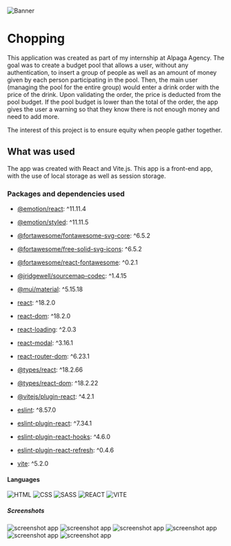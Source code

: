 ![Banner](/public/chopping_share.jpg)

# Chopping

This application was created as part of my internship at Alpaga Agency. The goal was to create a budget pool that allows a user, without any authentication, to insert a group of people as well as an amount of money given by each person participating in the pool. Then, the main user (managing the pool for the entire group) would enter a drink order with the price of the drink. Upon validating the order, the price is deducted from the pool budget. If the pool budget is lower than the total of the order, the app gives the user a warning so that they know there is not enough money and need to add more. 

The interest of this project is to ensure equity when people gather together.

## What was used

The app was created with React and Vite.js. This app is a front-end app, with the use of local storage as well as session storage. 

### Packages and dependencies used

- [@emotion/react](https://www.npmjs.com/package/@emotion/react): ^11.11.4
- [@emotion/styled](https://www.npmjs.com/package/@emotion/styled): ^11.11.5
- [@fortawesome/fontawesome-svg-core](https://www.npmjs.com/package/@fortawesome/fontawesome-svg-core): ^6.5.2
- [@fortawesome/free-solid-svg-icons](https://www.npmjs.com/package/@fortawesome/free-solid-svg-icons): ^6.5.2
- [@fortawesome/react-fontawesome](https://www.npmjs.com/package/@fortawesome/react-fontawesome): ^0.2.1
- [@jridgewell/sourcemap-codec](https://www.npmjs.com/package/@jridgewell/sourcemap-codec): ^1.4.15
- [@mui/material](https://www.npmjs.com/package/@mui/material): ^5.15.18
- [react](https://www.npmjs.com/package/react): ^18.2.0
- [react-dom](https://www.npmjs.com/package/react-dom): ^18.2.0
- [react-loading](https://www.npmjs.com/package/react-loading): ^2.0.3
- [react-modal](https://www.npmjs.com/package/react-modal): ^3.16.1
- [react-router-dom](https://www.npmjs.com/package/react-router-dom): ^6.23.1

- [@types/react](https://www.npmjs.com/package/@types/react): ^18.2.66
- [@types/react-dom](https://www.npmjs.com/package/@types/react-dom): ^18.2.22
- [@vitejs/plugin-react](https://www.npmjs.com/package/@vitejs/plugin-react): ^4.2.1
- [eslint](https://www.npmjs.com/package/eslint): ^8.57.0
- [eslint-plugin-react](https://www.npmjs.com/package/eslint-plugin-react): ^7.34.1
- [eslint-plugin-react-hooks](https://www.npmjs.com/package/eslint-plugin-react-hooks): ^4.6.0
- [eslint-plugin-react-refresh](https://www.npmjs.com/package/eslint-plugin-react-refresh): ^0.4.6
- [vite](https://www.npmjs.com/package/vite): ^5.2.0

#### Languages

![HTML](https://img.shields.io/badge/HTML5-E34F26?style=for-the-badge&logo=html5&logoColor=white)
![CSS](https://img.shields.io/badge/CSS3-1572B6?style=for-the-badge&logo=css3&logoColor=white)
![SASS](https://img.shields.io/badge/Sass-CC6699?style=for-the-badge&logo=sass&logoColor=white)
![REACT](https://img.shields.io/badge/React-20232A?style=for-the-badge&logo=react&logoColor=61DAFB)
![VITE](https://img.shields.io/badge/Vite-B73BFE?style=for-the-badge&logo=vite&logoColor=FFD62E)


##### Screenshots
![screenshot app](/public/screen/Chopping.png)
![screenshot app](/public/screen/Chopping1.png)
![screenshot app](/public/screen/Chopping2.png)
![screenshot app](/public/screen/Chopping3.png)
![screenshot app](/public/screen/Chopping4.png)
![screenshot app](/public/screen/Chopping5.png)
